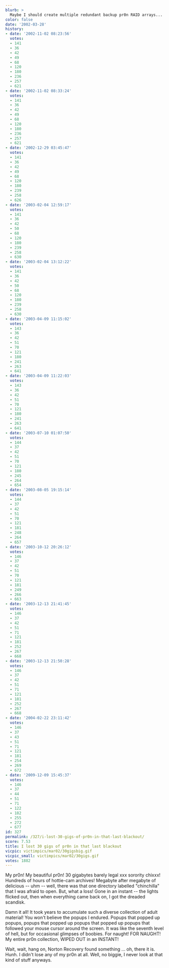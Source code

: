 ```yaml
---
blurb: >
  Maybe I should create multiple redundant backup pr0n RAID arrays...
color: false
date: '2002-03-28'
history:
- date: '2002-11-02 08:23:56'
  votes:
  - 141
  - 36
  - 42
  - 49
  - 68
  - 120
  - 180
  - 236
  - 257
  - 621
- date: '2002-11-02 08:33:24'
  votes:
  - 141
  - 36
  - 42
  - 49
  - 68
  - 120
  - 180
  - 236
  - 257
  - 621
- date: '2002-12-29 03:45:47'
  votes:
  - 141
  - 36
  - 42
  - 49
  - 68
  - 120
  - 180
  - 239
  - 258
  - 626
- date: '2003-02-04 12:59:17'
  votes:
  - 141
  - 36
  - 42
  - 50
  - 68
  - 120
  - 180
  - 239
  - 258
  - 630
- date: '2003-02-04 13:12:22'
  votes:
  - 141
  - 36
  - 42
  - 50
  - 68
  - 120
  - 180
  - 239
  - 258
  - 630
- date: '2003-04-09 11:15:02'
  votes:
  - 143
  - 36
  - 42
  - 51
  - 70
  - 121
  - 180
  - 241
  - 263
  - 641
- date: '2003-04-09 11:22:03'
  votes:
  - 143
  - 36
  - 42
  - 51
  - 70
  - 121
  - 180
  - 241
  - 263
  - 641
- date: '2003-07-10 01:07:50'
  votes:
  - 144
  - 37
  - 42
  - 51
  - 70
  - 121
  - 180
  - 245
  - 264
  - 654
- date: '2003-08-05 19:15:14'
  votes:
  - 144
  - 37
  - 42
  - 51
  - 70
  - 121
  - 181
  - 248
  - 264
  - 657
- date: '2003-10-12 20:26:12'
  votes:
  - 146
  - 37
  - 42
  - 51
  - 70
  - 121
  - 181
  - 249
  - 266
  - 663
- date: '2003-12-13 21:41:45'
  votes:
  - 146
  - 37
  - 42
  - 51
  - 71
  - 121
  - 181
  - 252
  - 267
  - 668
- date: '2003-12-13 21:50:28'
  votes:
  - 146
  - 37
  - 42
  - 51
  - 71
  - 121
  - 181
  - 252
  - 267
  - 668
- date: '2004-02-22 23:11:42'
  votes:
  - 146
  - 37
  - 43
  - 51
  - 71
  - 121
  - 181
  - 254
  - 269
  - 672
- date: '2009-12-09 15:45:37'
  votes:
  - 146
  - 37
  - 44
  - 51
  - 71
  - 122
  - 182
  - 255
  - 272
  - 677
id: 327
permalink: /327/i-lost-30-gigs-of-pr0n-in-that-last-blackout/
score: 7.53
title: I lost 30 gigs of pr0n in that last blackout
vicpic: victimpics/mar02/30gigsbig.gif
vicpic_small: victimpics/mar02/30gigs.gif
votes: 1882
---
```


My pr0n! My beautiful pr0n! 30 gigabytes barely legal xxx sorority
chixxx! Hundreds of hours of hottie-cam archives! Megabyte after
megabyte of delicious -- uhm -- well, there was that one directory
labelled "chinchilla" that I was afraid to open. But, what a loss! Gone
in an instant -- the lights flicked out, then when everything came back
on, I got the dreaded scandisk.

Damn it all! It took years to accumulate such a diverse collection of
adult material! You won't believe the popups I endured. Popups that
popped up popups, popups that popped up popups that popped up popups
that followed your mouse cursor around the screen. It was like the
seventh level of hell, but for occasional glimpses of boobies. For
naught! FOR NAUGHT! My entire pr0n collection, WIPED OUT in an INSTANT!

Wait, wait, hang on, Norton Recovery found something ... oh, there it
is. Hunh. I didn't lose any of my pr0n at all. Well, no biggie, I never
look at that kind of stuff anyways.